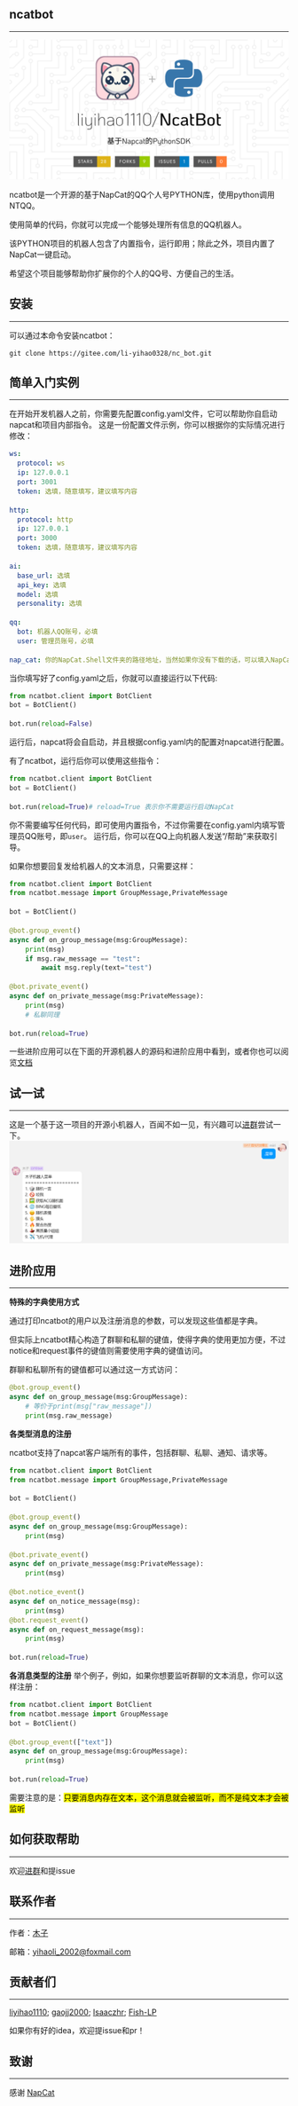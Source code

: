 ## ncatbot

---
![img.png](img.png)

ncatbot是一个开源的基于NapCat的QQ个人号PYTHON库，使用python调用NTQQ。

使用简单的代码，你就可以完成一个能够处理所有信息的QQ机器人。

该PYTHON项目的机器人包含了内置指令，运行即用；除此之外，项目内置了NapCat一键启动。

希望这个项目能够帮助你扩展你的个人的QQ号、方便自己的生活。

## 安装

---
可以通过本命令安装ncatbot：
```commandline
git clone https://gitee.com/li-yihao0328/nc_bot.git
```
## 简单入门实例

---
在开始开发机器人之前，你需要先配置config.yaml文件，它可以帮助你自启动napcat和项目内部指令。
这是一份配置文件示例，你可以根据你的实际情况进行修改：
```yaml
ws:
  protocol: ws
  ip: 127.0.0.1
  port: 3001
  token: 选填，随意填写，建议填写内容

http:
  protocol: http
  ip: 127.0.0.1
  port: 3000
  token: 选填，随意填写，建议填写内容

ai:
  base_url: 选填
  api_key: 选填
  model: 选填
  personality: 选填

qq:
  bot: 机器人QQ账号，必填
  user: 管理员账号，必填

nap_cat: 你的NapCat.Shell文件夹的路径地址，当然如果你没有下载的话，可以填入NapCat.Shell文件的下载地址，他将会自行下载，不过github需要国外网络环境，所以填入网址运行，请提前准备网络环境，否则会下载安装失败。
```
当你填写好了config.yaml之后，你就可以直接运行以下代码:
```python
from ncatbot.client import BotClient
bot = BotClient()

bot.run(reload=False)
```
运行后，napcat将会自启动，并且根据config.yaml内的配置对napcat进行配置。

有了ncatbot，运行后你可以使用这些指令：
```python
from ncatbot.client import BotClient
bot = BotClient()

bot.run(reload=True)# reload=True 表示你不需要运行启动NapCat
```
你不需要编写任何代码，即可使用内置指令，不过你需要在config.yaml内填写管理员QQ账号，即`user`。
运行后，你可以在QQ上向机器人发送“/帮助”来获取引导。

如果你想要回复发给机器人的文本消息，只需要这样：
```python
from ncatbot.client import BotClient
from ncatbot.message import GroupMessage,PrivateMessage

bot = BotClient()

@bot.group_event()
async def on_group_message(msg:GroupMessage):
    print(msg)
    if msg.raw_message == "test":
        await msg.reply(text="test")

@bot.private_event()
async def on_private_message(msg:PrivateMessage):
    print(msg)
    # 私聊同理

bot.run(reload=True)
```
一些进阶应用可以在下面的开源机器人的源码和进阶应用中看到，或者你也可以阅览[文档](https://docs.ncatbot.xyz/)
## 试一试

---
这是一个基于这一项目的开源小机器人，百闻不如一见，有兴趣可以[进群](https://qm.qq.com/q/L6XGXYqL86)尝试一下。
![img_1.png](example.png)
## 进阶应用

---
**特殊的字典使用方式**

通过打印ncatbot的用户以及注册消息的参数，可以发现这些值都是字典。

但实际上ncatbot精心构造了群聊和私聊的键值，使得字典的使用更加方便，不过notice和request事件的键值则需要使用字典的键值访问。

群聊和私聊所有的键值都可以通过这一方式访问：
```python
@bot.group_event()
async def on_group_message(msg:GroupMessage):
    # 等价于print(msg["raw_message"])
    print(msg.raw_message)
```
**各类型消息的注册**

ncatbot支持了napcat客户端所有的事件，包括群聊、私聊、通知、请求等。
```python
from ncatbot.client import BotClient
from ncatbot.message import GroupMessage,PrivateMessage

bot = BotClient()

@bot.group_event()
async def on_group_message(msg:GroupMessage):
    print(msg)

@bot.private_event()
async def on_private_message(msg:PrivateMessage):
    print(msg)

@bot.notice_event()
async def on_notice_message(msg):
    print(msg)
@bot.request_event()
async def on_request_message(msg):
    print(msg)
    
bot.run(reload=True)
```
**各消息类型的注册**
举个例子，例如，如果你想要监听群聊的文本消息，你可以这样注册：
```python
from ncatbot.client import BotClient
from ncatbot.message import GroupMessage
bot = BotClient()

@bot.group_event(["text"])
async def on_group_message(msg:GroupMessage):
    print(msg)
    
bot.run(reload=True)
```
需要注意的是：<mark>只要消息内存在文本，这个消息就会被监听，而不是纯文本才会被监听</mark>

## 如何获取帮助

---
欢迎[进群](https://qm.qq.com/q/L6XGXYqL86)和提issue
## 联系作者

---
作者：[木子](https://gitee.com/li-yihao0328)

邮箱：yihaoli_2002@foxmail.com
## 贡献者们

---
[liyihao1110](https://github.com/liyihao1110);
[gaojj2000](https://github.com/gaojj2000);
[Isaaczhr](https://github.com/Isaaczhr);
[Fish-LP](https://github.com/Fish-LP)

如果你有好的idea，欢迎提issue和pr！

## 致谢

---
感谢 [NapCat](https://github.com/NapNeko/NapCatQQ)


